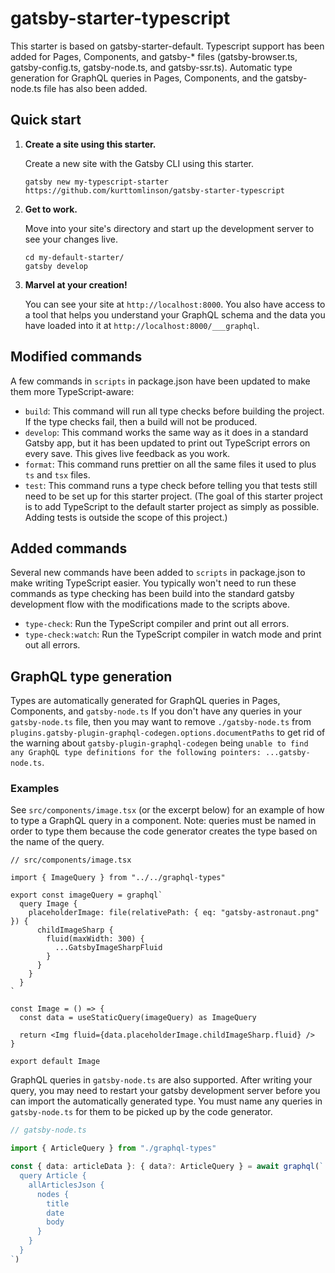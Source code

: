 # gatsby-starter-typescript

This starter is based on gatsby-starter-default. Typescript support has been added for Pages, Components, and gatsby-\* files (gatsby-browser.ts, gatsby-config.ts, gatsby-node.ts, and gatsby-ssr.ts). Automatic type generation for GraphQL queries in Pages, Components, and the gatsby-node.ts file has also been added.

## Quick start

1.  **Create a site using this starter.**

    Create a new site with the Gatsby CLI using this starter.

    ```shell
    gatsby new my-typescript-starter https://github.com/kurttomlinson/gatsby-starter-typescript
    ```

1.  **Get to work.**

    Move into your site's directory and start up the development server to see your changes live.

    ```shell
    cd my-default-starter/
    gatsby develop
    ```

1.  **Marvel at your creation!**

    You can see your site at `http://localhost:8000`. You also have access to a tool that helps you understand your GraphQL schema and the data you have loaded into it at `http://localhost:8000/___graphql`.

## Modified commands

A few commands in `scripts` in package.json have been updated to make them more TypeScript-aware:

- `build`: This command will run all type checks before building the project. If the type checks fail, then a build will not be produced.
- `develop`: This command works the same way as it does in a standard Gatsby app, but it has been updated to print out TypeScript errors on every save. This gives live feedback as you work.
- `format`: This command runs prettier on all the same files it used to plus `ts` and `tsx` files.
- `test`: This command runs a type check before telling you that tests still need to be set up for this starter project. (The goal of this starter project is to add TypeScript to the default starter project as simply as possible. Adding tests is outside the scope of this project.)

## Added commands

Several new commands have been added to `scripts` in package.json to make writing TypeScript easier. You typically won't need to run these commands as type checking has been build into the standard gatsby development flow with the modifications made to the scripts above.

- `type-check`: Run the TypeScript compiler and print out all errors.
- `type-check:watch`: Run the TypeScript compiler in watch mode and print out all errors.

## GraphQL type generation

Types are automatically generated for GraphQL queries in Pages, Components, and `gatsby-node.ts` If you don't have any queries in your `gatsby-node.ts` file, then you may want to remove `./gatsby-node.ts` from `plugins.gatsby-plugin-graphql-codegen.options.documentPaths` to get rid of the warning about `gatsby-plugin-graphql-codegen` being `unable to find any GraphQL type definitions for the following pointers: ...gatsby-node.ts`.

### Examples

See `src/components/image.tsx` (or the excerpt below) for an example of how to type a GraphQL query in a component. Note: queries must be named in order to type them because the code generator creates the type based on the name of the query.

```tsx
// src/components/image.tsx

import { ImageQuery } from "../../graphql-types"

export const imageQuery = graphql`
  query Image {
    placeholderImage: file(relativePath: { eq: "gatsby-astronaut.png" }) {
      childImageSharp {
        fluid(maxWidth: 300) {
          ...GatsbyImageSharpFluid
        }
      }
    }
  }
`

const Image = () => {
  const data = useStaticQuery(imageQuery) as ImageQuery

  return <Img fluid={data.placeholderImage.childImageSharp.fluid} />
}

export default Image
```

GraphQL queries in `gatsby-node.ts` are also supported. After writing your query, you may need to restart your gatsby development server before you can import the automatically generated type. You must name any queries in `gatsby-node.ts` for them to be picked up by the code generator.

```ts
// gatsby-node.ts

import { ArticleQuery } from "./graphql-types"

const { data: articleData }: { data?: ArticleQuery } = await graphql(`
  query Article {
    allArticlesJson {
      nodes {
        title
        date
        body
      }
    }
  }
`)
```
